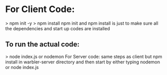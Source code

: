 <h1>For Client Code: </h1>
> npm init -y
> npm install
npm init and npm install is just to make sure all the dependencies and start up codes are installed </br>
<h2>To run the actual code: </h2>
> node index.js or nodemon
For Server code: same steps as client but npm install in warbler-server directory and then start by either typing nodemon or node index.js
